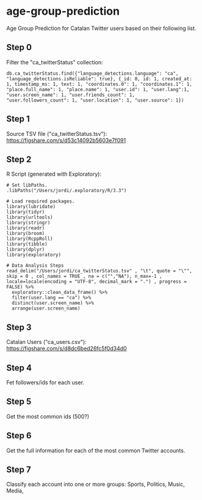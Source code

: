 # age-group-prediction
Age Group Prediction for Catalan Twitter users based on their following list.


## Step 0

Filter the "ca_twitterStatus" collection:

```
db.ca_twitterStatus.find({"language_detections.language": "ca", "language_detections.isReliable": true}, {_id: 0, id: 1, created_at: 1, timestamp_ms: 1, text: 1, "coordinates.0": 1, "coordinates.1": 1, "place.full_name": 1, "place.name": 1, "user.id": 1, "user.lang":1, "user.screen_name": 1, "user.friends_count": 1, "user.followers_count": 1, "user.location": 1, "user.source": 1})
```

## Step 1

Source TSV file ("ca_twitterStatus.tsv"): https://figshare.com/s/d53c14092b5603e7f091


## Step 2

R Script (generated with Exploratory):

```
# Set libPaths.
.libPaths("/Users/jordi/.exploratory/R/3.3")

# Load required packages.
library(lubridate)
library(tidyr)
library(urltools)
library(stringr)
library(readr)
library(broom)
library(RcppRoll)
library(tibble)
library(dplyr)
library(exploratory)

# Data Analysis Steps
read_delim("/Users/jordi/ca_twitterStatus.tsv" , "\t", quote = "\"", skip = 0 , col_names = TRUE , na = c("","NA"), n_max=-1 , locale=locale(encoding = "UTF-8", decimal_mark = ".") , progress = FALSE) %>%
  exploratory::clean_data_frame() %>%
  filter(user.lang == "ca") %>%
  distinct(user.screen_name) %>%
  arrange(user.screen_name)
```

## Step 3

Catalan Users ("ca_users.csv"): https://figshare.com/s/d8dc6bed26fc5f0d34d0

## Step 4

Fet followers/ids for each user.

## Step 5

Get the most common ids (500?)

## Step 6

Get the full information for each of the most common Twitter accounts.

## Step 7

Classify each account into one or more groups: Sports, Politics, Music, Media, 
